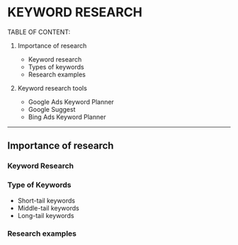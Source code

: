 # KEYWORD RESEARCH

TABLE OF CONTENT:

1. Importance of research

   - Keyword research
   - Types of keywords
   - Research examples

2. Keyword research tools
   - Google Ads Keyword Planner
   - Google Suggest
   - Bing Ads Keyword Planner

---

## Importance of research

### Keyword Research

### Type of Keywords

- Short-tail keywords
- Middle-tail keywords
- Long-tail keywords

### Research examples
